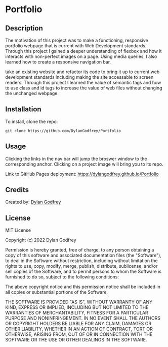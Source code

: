 # Portfolio

## Description

The motivation of this project was to make a functioning, responsive portfolio webpage that is current with Web Development standards. Through this project I gained a deeper understanding of flexbox and how it interacts with  non-perfect images on a page. Using media queries, I also learned how to create a responsive navigation bar.  

take an existing website and refactor its code to bring it up to current web development standards including making the site accessable to screen readers. Through this project I learned the value of semantic tags and how to use class and id tags to increase the value of web files without changing the unchanged webpage. 


## Installation

To install, clone the repo:
```
git clone https://github.com/DylanGodfrey/Portfolio
```

## Usage

Clicking the links in the nav bar will jump the broswer window to the corresponding anchor. Clicking on a project image will bring you to its repo.

Link to GitHub Pages deployment: https://dylangodfrey.github.io/Portfolio


## Credits

Created by: [Dylan Godfrey](https://github.com/DylanGodfrey/)

## License

MIT License

Copyright (c) 2022 Dylan Godfrey

Permission is hereby granted, free of charge, to any person obtaining a copy
of this software and associated documentation files (the "Software"), to deal
in the Software without restriction, including without limitation the rights
to use, copy, modify, merge, publish, distribute, sublicense, and/or sell
copies of the Software, and to permit persons to whom the Software is
furnished to do so, subject to the following conditions:

The above copyright notice and this permission notice shall be included in all
copies or substantial portions of the Software.

THE SOFTWARE IS PROVIDED "AS IS", WITHOUT WARRANTY OF ANY KIND, EXPRESS OR
IMPLIED, INCLUDING BUT NOT LIMITED TO THE WARRANTIES OF MERCHANTABILITY,
FITNESS FOR A PARTICULAR PURPOSE AND NONINFRINGEMENT. IN NO EVENT SHALL THE
AUTHORS OR COPYRIGHT HOLDERS BE LIABLE FOR ANY CLAIM, DAMAGES OR OTHER
LIABILITY, WHETHER IN AN ACTION OF CONTRACT, TORT OR OTHERWISE, ARISING FROM,
OUT OF OR IN CONNECTION WITH THE SOFTWARE OR THE USE OR OTHER DEALINGS IN THE
SOFTWARE.
